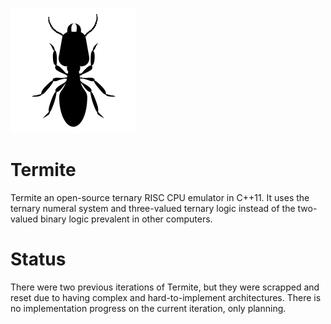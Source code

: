 ![Termite icon](./icon.png)
# Termite
Termite an open-source ternary RISC CPU emulator in C++11. It uses the ternary numeral system and three-valued ternary logic instead of the two-valued binary logic prevalent in other computers.


# Status
There were two previous iterations of Termite, but they were scrapped and reset due to having complex and hard-to-implement architectures. There is no implementation progress on the current iteration, only planning.